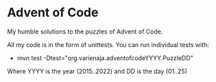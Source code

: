 # Advent of Code

My humble solutions to the puzzles of Advent of Code.

All my code is in the form of unittests. You can run individual tests with:

* mvn test -Dtest="org.varienaja.adventofcodeYYYY.PuzzleDD"

Where YYYY is the year (2015..2022) and DD is the day (01..25)
